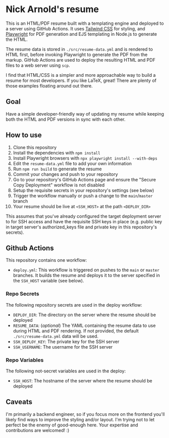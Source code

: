 # Nick Arnold's resume

This is an HTML/PDF resume built with a templating engine and deployed to a 
server using GitHub Actions. It uses [Tailwind CSS](https://tailwindcss.com/) 
for styling, and [Playwright](https://playwright.dev/) for PDF generation and 
EJS templating in Node.js to generate the HTML.

The resume data is stored in `./src/resume-data.yml` and is rendered to HTML 
first, before invoking Playwright to generate the PDF from the markup. GitHub 
Actions are used to deploy the resulting HTML and PDF files to a web server 
using `scp`.

I find that HTML/CSS is a simpler and more approachable way to build a resume
for most developers. If you like LaTeX, great! There are plenty of those
examples floating around out there.


## Goal

Have a simple developer-friendly way of updating my resume while keeping both 
the HTML and PDF versions in sync with each other.


## How to use

1. Clone this repository
2. Install the dependencies with `npm install`
3. Install Playwright browsers with `npx playwright install --with-deps`
3. Edit the `resume-data.yml` file to add your own information
4. Run `npm run build` to generate the resume
5. Commit your changes and push to your repository
6. Go to your repository's GitHub Actions page and ensure the "Secure Copy 
Deployment" workflow is not disabled
7. Setup the requisite secrets in your repository's settings (see below)
8. Trigger the workflow manually or push a change to the `main`/`master` branch
9. Your resume should be live at `<SSH_HOST>` at the path `<DEPLOY_DIR>`

This assumes that you've already configured the target deployment server to for
SSH access and have the requisite SSH keys in place (e.g. public key in target 
server's authorized_keys file and private key in this repository's secrets).


## Github Actions

This repository contains one workflow:

- `deploy.yml`: This workflow is triggered on pushes to the `main` or `master` 
branches. It builds the resume and deploys it to the server specified in the 
`SSH_HOST` variable (see below). 


### Repo Secrets

The following repository secrets are used in the deploy workflow:

- `DEPLOY_DIR`: The directory on the server where the resume should be deployed
- `RESUME_DATA`: (_optional_) The YAML containing the resume data to use during
   HTML and PDF rendering. If not provided, the default `./src/resume-data.yml`
   data will be used.
- `SSH_DEPLOY_KEY`: The private key for the SSH server
- `SSH_USERNAME`: The username for the SSH server


### Repo Variables

The following not-secret variables are used in the deploy:

- `SSH_HOST`: The hostname of the server where the resume should be deployed


## Caveats

I'm primarily a backend engineer, so if you focus more on the frontend you'll 
likely find ways to improve the styling and/or layout. I'm trying not to let
perfect be the enemy of good-enough here. Your expertise and contributions are
welcomed! :)
